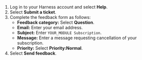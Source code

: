 1. Log in to your Harness account and select **Help**.
2. Select **Submit a ticket**.
3. Complete the feedback form as follows:
	* **Feedback category:** Select **Question**.
	* **Email:** Enter your email address.
	* **Subject:** Enter `YOUR_MODULE Subscription`.
	* **Message:** Enter a message requesting cancellation of your subscription.
	* **Priority:** Select **Priority:Normal**.
4. Select **Send feedback**.